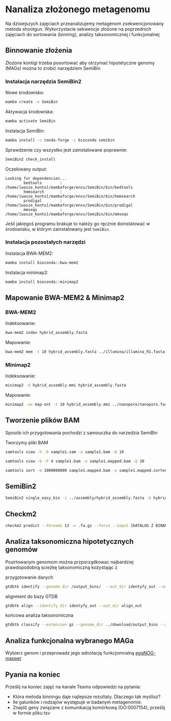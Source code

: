 # Nanaliza złożonego metagenomu

Na dzisiejszych zajęciach przeanalizujemy metagenom zsekwencjonowany metoda shootgun.
Wykorzystacie sekwencje złożone na poprzednich zajęciach do sortowania (binning), analizy taksonomicznej i funkcjonalnej

## Binnowanie złożenia

Złożone kontigi trzeba posortować aby otrzymać hipotetyczne genomy (MAGs) można to zrobić narzędziem SemiBin

### Instalacja narzędzia SemiBin2

Nowe środowisko:
```bash
mamba create -n SemiBin
```

Aktywacja środowiska:
```bash
mamba activate SemiBin
```

Instalacja SemiBin:
```bash
mamba install -c conda-forge -c bioconda semibin
```

Sprawdzenie czy wszystko jest zainstalowane poprawnie:
```bash
SemiBin2 check_install
```
Oczekiwany output:
```text
Looking for dependencies...
        bedtools        : /home/[wasze_konto]/mambaforge/envs/SemiBin/bin/bedtools
        hmmsearch       : /home/[wasze_konto]/mambaforge/envs/SemiBin/bin/hmmsearch
        prodigal        : /home/[wasze_konto]/mambaforge/envs/SemiBin/bin/prodigal
        mmseqs          : /home/[wasze_konto]/mambaforge/envs/SemiBin/bin/mmseqs
```
Jeśli jakiegoś programu brakuje to należy go ręcznie doinstalować w środowisku, w którym zainstalowany jest `SemiBin`.

### Instalacja pozostałych narzędzi

Instalacja BWA-MEM2:
```bash
mamba install bioconda::bwa-mem2
```

Instalacja minimap2:
```bash
mamba install bioconda::minimap2
```

## Mapowanie BWA-MEM2 & Minimap2

### BWA-MEM2
Indeksowanie:
```bash
bwa-mem2 index hybrid_assembly.fasta
```
Mapowanie:
```bash
bwa-mem2 mem -t 10 hybrid_assembly.fasta ../illumina/illumina_R1.fasta ../illumina/illumina_R2.fasta > illumina.sam
```
### Minimap2

Indeksowanie:
```bash
minimap2 -d hybrid_assembly.mmi hybrid_assembly.fasta
```
Mapowanie:
```bash
minimap2 -ax map-ont -t 10 hybrid_assembly.mmi ../nanopore/nanopore.fastq -o nanopore.sam
```

## Tworzenie plików BAM

Sposób ich przygotowania pochodzi z samouczka do narzedzia SemiBin

Tworzymy pliki BAM
```bash
samtools view -h -b sample1.sam -o sample1.bam -@ 10
```

```bash
samtools view -b -F 4 sample1.bam -o sample1.mapped.bam -@ 10
```

```bash
samtools sort -m 1000000000 sample1.mapped.bam -o sample1.mapped.sorted.bam -@ 10
```

## SemiBin2

```bash
SemiBin2 single_easy_bin -i ../assembly/hybrid_assembly.fasta -b hybrid.sorted.bam -o co-assembly_output
```
## Checkm2

```bash
checkm2 predict --threads 13 -x .fa.gz --force --input [KATALOG Z BINAMI] --output-directory [OUTPUT]
```

## Analiza taksonomiczna hipotetycznych genomów

Posirtowanym genomom można przporządkowac najbardziej prawdopodobną scieżkę taksonomiczną kożystając z  

przygotowanie danych
```bash
gtdbtk identify --genome_dir /output_bins/  --out_dir identyfy_out --extension gz  --cpus 19
```

alignment do bazy GTDB
```bash
gtdbtk align --identify_dir identyfy_out --out_dir align_out
```

końcowa analiza taksonomiczna
```bash
gtdbtk classify --extension gz --genome_dir ../download/output_bins --align_dir align_out --out_dir classify_out --skip_ani_screen --cpus 19
```

## Analiza funkcjonalna wybranego MAGa
Wybierz genom i przeprowadz jego adnotację funkcjomnalną
[eggNOG-mapper](http://eggnog-mapper.embl.de)

## Pyania na koniec
Prześlij na koniec zajęć na kanale Teams odpowiedzi na pytania:<br>
* Która metoda binningu daje najlepsze rezultaty. Dlaczego tak myślisz?<br>
* Ile gatunków i rodzajów występuje w badanym metagenomie.<br>
* Znajdź geny związane z komunikacją komórkową (GO:0007154), prześlij w formie pliku tsv<br>



